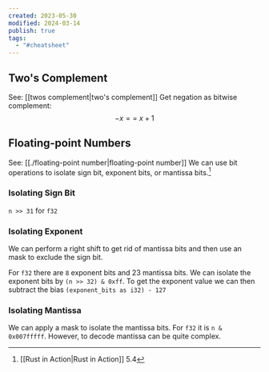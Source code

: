 ```yaml
---
created: 2023-05-30
modified: 2024-03-14
publish: true
tags:
  - "#cheatsheet"
---
```

## Two's Complement
See: [[twos complement|two's complement]]
Get negation as bitwise complement:
$$
-x == ~x + 1
$$

## Floating-point Numbers
See: [[./floating-point number|floating-point number]]
We can use bit operations to isolate sign bit, exponent bits, or mantissa bits.[^1]

[^1]: [[Rust in Action|Rust in Action]] 5.4

### Isolating Sign Bit
`n >> 31` for `f32`

### Isolating Exponent
We can perform a right shift to get rid of mantissa bits and then use an mask to exclude the sign bit.

For `f32` there are `8` exponent bits and 23 mantissa bits. We can isolate the exponent bits by `(n >> 32) & 0xff`. To get the exponent value we can then subtract the bias `(exponent_bits as i32) - 127`

### Isolating Mantissa
We can apply a mask to isolate the mantissa bits. For `f32` it is `n & 0x007fffff`. However, to decode mantissa can be quite complex.